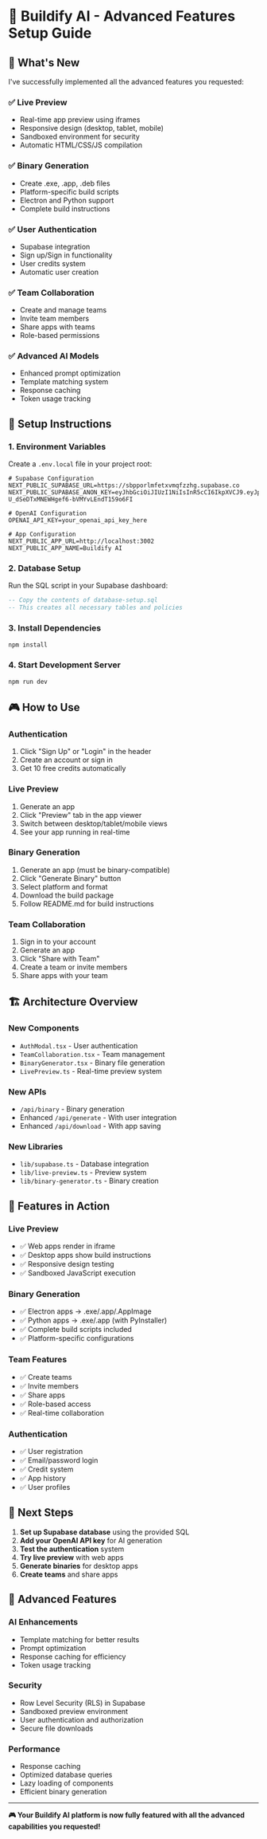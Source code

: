 # 🚀 Buildify AI - Advanced Features Setup Guide

## 🎯 **What's New**

I've successfully implemented all the advanced features you requested:

### ✅ **Live Preview**
- Real-time app preview using iframes
- Responsive design (desktop, tablet, mobile)
- Sandboxed environment for security
- Automatic HTML/CSS/JS compilation

### ✅ **Binary Generation**
- Create .exe, .app, .deb files
- Platform-specific build scripts
- Electron and Python support
- Complete build instructions

### ✅ **User Authentication**
- Supabase integration
- Sign up/Sign in functionality
- User credits system
- Automatic user creation

### ✅ **Team Collaboration**
- Create and manage teams
- Invite team members
- Share apps with teams
- Role-based permissions

### ✅ **Advanced AI Models**
- Enhanced prompt optimization
- Template matching system
- Response caching
- Token usage tracking

## 🔧 **Setup Instructions**

### 1. **Environment Variables**
Create a `.env.local` file in your project root:

```env
# Supabase Configuration
NEXT_PUBLIC_SUPABASE_URL=https://sbpporlmfetxvmqfzzhg.supabase.co
NEXT_PUBLIC_SUPABASE_ANON_KEY=eyJhbGciOiJIUzI1NiIsInR5cCI6IkpXVCJ9.eyJpc3MiOiJzdXBhYmFzZSIsInJlZiI6InNicHBvcmxtZmV0eHZtcWZ6emhnIiwicm9sZSI6ImFub24iLCJpYXQiOjE3NTA1Nzc4MTMsImV4cCI6MjA2NjE1MzgxM30.ZzGKiii-U_dSeDTxMNEWHgef6-bVMYvLEndT159o6FI

# OpenAI Configuration
OPENAI_API_KEY=your_openai_api_key_here

# App Configuration
NEXT_PUBLIC_APP_URL=http://localhost:3002
NEXT_PUBLIC_APP_NAME=Buildify AI
```

### 2. **Database Setup**
Run the SQL script in your Supabase dashboard:

```sql
-- Copy the contents of database-setup.sql
-- This creates all necessary tables and policies
```

### 3. **Install Dependencies**
```bash
npm install
```

### 4. **Start Development Server**
```bash
npm run dev
```

## 🎮 **How to Use**

### **Authentication**
1. Click "Sign Up" or "Login" in the header
2. Create an account or sign in
3. Get 10 free credits automatically

### **Live Preview**
1. Generate an app
2. Click "Preview" tab in the app viewer
3. Switch between desktop/tablet/mobile views
4. See your app running in real-time

### **Binary Generation**
1. Generate an app (must be binary-compatible)
2. Click "Generate Binary" button
3. Select platform and format
4. Download the build package
5. Follow README.md for build instructions

### **Team Collaboration**
1. Sign in to your account
2. Generate an app
3. Click "Share with Team"
4. Create a team or invite members
5. Share apps with your team

## 🏗️ **Architecture Overview**

### **New Components**
- `AuthModal.tsx` - User authentication
- `TeamCollaboration.tsx` - Team management
- `BinaryGenerator.tsx` - Binary file generation
- `LivePreview.ts` - Real-time preview system

### **New APIs**
- `/api/binary` - Binary generation
- Enhanced `/api/generate` - With user integration
- Enhanced `/api/download` - With app saving

### **New Libraries**
- `lib/supabase.ts` - Database integration
- `lib/live-preview.ts` - Preview system
- `lib/binary-generator.ts` - Binary creation

## 🎨 **Features in Action**

### **Live Preview**
- ✅ Web apps render in iframe
- ✅ Desktop apps show build instructions
- ✅ Responsive design testing
- ✅ Sandboxed JavaScript execution

### **Binary Generation**
- ✅ Electron apps → .exe/.app/.AppImage
- ✅ Python apps → .exe/.app (with PyInstaller)
- ✅ Complete build scripts included
- ✅ Platform-specific configurations

### **Team Features**
- ✅ Create teams
- ✅ Invite members
- ✅ Share apps
- ✅ Role-based access
- ✅ Real-time collaboration

### **Authentication**
- ✅ User registration
- ✅ Email/password login
- ✅ Credit system
- ✅ App history
- ✅ User profiles

## 🚀 **Next Steps**

1. **Set up Supabase database** using the provided SQL
2. **Add your OpenAI API key** for AI generation
3. **Test the authentication** system
4. **Try live preview** with web apps
5. **Generate binaries** for desktop apps
6. **Create teams** and share apps

## 🎯 **Advanced Features**

### **AI Enhancements**
- Template matching for better results
- Prompt optimization
- Response caching for efficiency
- Token usage tracking

### **Security**
- Row Level Security (RLS) in Supabase
- Sandboxed preview environment
- User authentication and authorization
- Secure file downloads

### **Performance**
- Response caching
- Optimized database queries
- Lazy loading of components
- Efficient binary generation

---

**🎮 Your Buildify AI platform is now fully featured with all the advanced capabilities you requested!** 